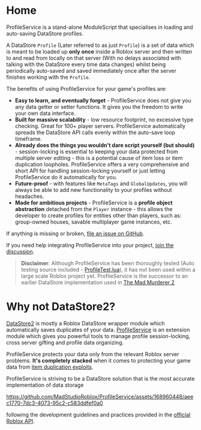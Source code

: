 # Home

ProfileService is a stand-alone ModuleScript that specialises in loading and auto-saving
DataStore profiles.

A DataStore `Profile` (Later referred to as just `Profile`) is a set of data which is meant to be loaded up
**only once** inside a Roblox server and then written to and read from locally on that server
(With no delays associated with talking with the DataStore every time data changes) whilst being
periodically auto-saved and saved immediately once after the server finishes working with the `Profile`.

The benefits of using ProfileService for your game's profiles are:

- **Easy to learn, and eventually forget** - ProfileService does not give you any data getter or setter functions. It gives you the freedom to write your own data interface.
- **Built for massive scalability** - low resource footprint, no excessive type checking. Great for 100+ player
servers. ProfileService automatically spreads the DataStore API calls evenly within the auto-save loop timeframe.
- **Already does the things you wouldn't dare script yourself (but should)** - session-locking is essential to keeping your data
protected from multiple server editing - this is a potential cause of item loss or item duplication loopholes. ProfileService
offers a very comprehensive and short API for handling session-locking yourself or just letting ProfileService do it automatically for you.
- **Future-proof** - with features like `MetaTags` and `GlobalUpdates`, you will always be able to add new functionality to your profiles without headaches.
- **Made for ambitious projects** - ProfileService is a **profile object abstraction** detached from the `Player` instance - this allows the developer to create profiles for entities other than players, such as: group-owned houses, savable multiplayer game instances, etc.

If anything is missing or broken, [file an issue on GitHub](https://github.com/MadStudioRoblox/ProfileService/issues).

If you need help integrating ProfileService into your project, [join the discussion](https://devforum.roblox.com/t/profileservice-a-datastore-module/667805).

> **Disclaimer**: Although ProfileService has been thoroughly tested (Auto testing source included - [ProfileTest.lua](https://github.com/MadStudioRoblox/ProfileService/blob/master/ProfileTest.server.lua)), it has not been used within a large scale Roblox project yet. ProfileService is the successor to an earlier DataStore implementation used in [The Mad Murderer 2](https://www.roblox.com/games/1026891626/The-Mad-Murderer-2)

# Why not DataStore2?

[DataStore2](https://devforum.roblox.com/t/how-to-use-datastore2-data-store-caching-and-data-loss-prevention/136317) is mostly a Roblox DataStore wrapper module which automatically saves duplicates of your data. [ProfileService](https://devforum.roblox.com/t/profileservice-a-datastore-module/667805) is an extension module which gives you powerful tools to manage profile session-locking, cross server gifting and profile data organizing.

ProfileService protects your data only from the relevant Roblox server problems. **It's completely stacked** when it comes to protecting your game data from [item duplication exploits](https://www.youtube.com/watch?v=Bz5Rje4HnM4).

ProfileService is striving to be a DataStore solution that is the most accurate implementation of data storage

https://github.com/MadStudioRoblox/ProfileService/assets/168960448/aeec1770-7dc3-4073-95c2-c583ddfef0a0

 following the
development guidelines and practices provided in the [official Roblox API](https://developer.roblox.com/en-us/articles/Data-store).
